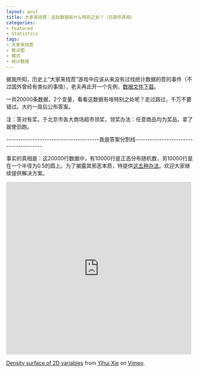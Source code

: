 ```yaml
---
layout: post
title: 大家来找茬：这批数据有什么特别之处？（已提供真相）
categories:
- Featured
- Statistics
tags:
- 大家来找茬
- 散点图
- 模式
- 统计数据
---
```


据我所知，历史上“大家来找茬”游戏中应该从来没有过找统计数据的茬的事件（不过国外曾经有类似的事情），老夫再此开一个先例，[数据文件下载](https://github.com/yihui/yihui.github.com/releases/download/latest/special-points.zip)。

一共20000条数据，2个变量，看看这数据有啥特别之处呢？走过路过，千万不要错过。大约一周后公布答案。

注：答对有奖。于北京市各大商场超市领奖，领奖办法：任意商品均为奖品，拿了就使劲跑。

---------------------------------------我是答案分割线---------------------------------------

事实的真相是：这20000行数据中，有10000行是正态分布随机数，另10000行是在一个半径为0.5的圆上。为了揭露其邪恶本质，特提供[这五种办法](/en/2008/09/to-see-a-circle-in-a-pile-of-sand/)。欢迎大家继续提供解决方案。

<iframe src="https://player.vimeo.com/video/4745847" width="500" height="465" frameborder="0" webkitallowfullscreen mozallowfullscreen allowfullscreen></iframe> <p><a href="https://vimeo.com/4745847">Density surface of 2D variables</a> from <a href="https://vimeo.com/yihui">Yihui Xie</a> on <a href="https://vimeo.com">Vimeo</a>.</p>
